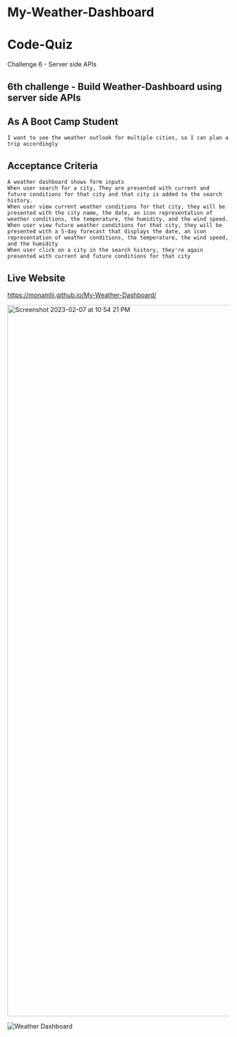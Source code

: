 # My-Weather-Dashboard
# Code-Quiz
Challenge 6 - Server side APIs

## 6th challenge - Build Weather-Dashboard using server side APIs



## As A Boot Camp Student

```
I want to see the weather outlook for multiple cities, so I can plan a trip accordingly
```

## Acceptance Criteria

```
A weather dashboard shows form inputs
When user search for a city, They are presented with current and future conditions for that city and that city is added to the search history.
When user view current weather conditions for that city, they will be presented with the city name, the date, an icon representation of weather conditions, the temperature, the humidity, and the wind speed.
When user view future weather conditions for that city, they will be presented with a 5-day forecast that displays the date, an icon representation of weather conditions, the temperature, the wind speed, and the humidity
When user click on a city in the search history, they're again presented with current and future conditions for that city
```

## Live Website

https://monamlii.github.io/My-Weather-Dashboard/



<img width="1609" alt="Screenshot 2023-02-07 at 10 54 21 PM" src="https://user-images.githubusercontent.com/89316044/217456474-5ebd80eb-bfbc-4a12-bc86-a96cff29e1bc.png">



![Weather Dashboard](https://user-images.githubusercontent.com/89316044/217470742-001149fb-c279-4e70-92dc-be517d37aa36.gif)

